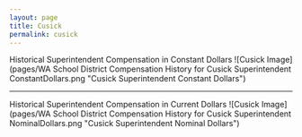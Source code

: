 ```yaml
---
layout: page
title: Cusick
permalink: cusick
---
```



Historical Superintendent Compensation in Constant Dollars
![Cusick Image](pages/WA School District Compensation History for Cusick Superintendent ConstantDollars.png "Cusick Superintendent Constant Dollars")

___

Historical Superintendent Compensation in Current Dollars
![Cusick Image](pages/WA School District Compensation History for Cusick Superintendent NominalDollars.png "Cusick Superintendent Nominal Dollars")